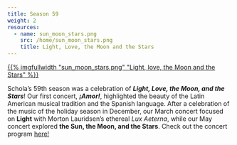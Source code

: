 ```yaml
---
title: Season 59
weight: 2
resources:
  - name: sun_moon_stars.png
    src: /home/sun_moon_stars.png
    title: Light, Love, the Moon and the Stars
---
```


<a href="/concerts/">{{% imgfullwidth "sun_moon_stars.png" "Light, love, the Moon and the Stars" %}}</a>

Schola&rsquo;s 59th season was a celebration of _**Light, Love, the Moon, and the Stars**_!
Our first concert, _**¡Amor!**_, highlighted the beauty of the Latin American musical tradition and the Spanish language.
After a celebration of the music of the holiday season in December, our March concert focused on **Light**
with Morton Lauridsen&rsquo;s ethereal _Lux Aeterna_, while our May concert explored **the Sun, the Moon, and the Stars**.
Check out the concert program <a href="https://express.adobe.com/page/cojFPsrlcJRR4/">here!</a>
